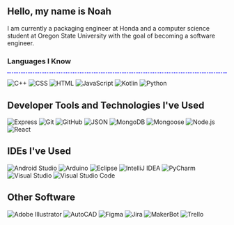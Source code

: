 ## Hello, my name is Noah

I am currently a packaging engineer at Honda and a computer science student at Oregon State University with the goal of becoming a software engineer.

### Languages I Know
<div style='border-top: 2px dotted blue;'></div>
<p align='left'>
  <img alt="C++" src="https://img.shields.io/badge/C++-gray?logo=cplusplus">
  <img alt="CSS" src="https://img.shields.io/badge/CSS-gray?logo=css3">
  <img alt="HTML" src="https://img.shields.io/badge/HTML-gray?logo=html5">
  <img alt="JavaScript" src="https://img.shields.io/badge/JavaScript-gray?logo=javascript">
  <img alt="Kotlin" src="https://img.shields.io/badge/Kotlin-gray?logo=kotlin">
  <img alt="Python" src="https://img.shields.io/badge/Python-gray?logo=python">
</p>

## Developer Tools and Technologies I've Used

<p align='left'>
  <img alt="Express" src="https://img.shields.io/badge/Express-gray?logo=express">
  <img alt="Git" src="https://img.shields.io/badge/Git-%23F05033.svg?logo=git&logoColor=important">
  <img alt="GitHub" src="https://img.shields.io/badge/GitHub-%23121011.svg?logo=github&logoColor=important"/>
  <img alt="JSON" src="https://img.shields.io/badge/JSON-gray?logo=json&logoColor=white">
  <img alt="MongoDB" src="https://img.shields.io/badge/MongoDB-gray?logo=mongodb">
  <img alt="Mongoose" src="https://img.shields.io/badge/Mongoose-gray?logo=mongoose">
  <img alt="Node.js" src="https://img.shields.io/badge/Node.js-gray?logo=nodedotjs">
  <img alt="React" src="https://img.shields.io/badge/React-gray?logo=react">
</p>

## IDEs I've Used

<p align='left'>
  <img alt="Android Studio" src="https://img.shields.io/badge/Android%20Studio-gray?logo=androidstudio">
  <img alt="Arduino" src="https://img.shields.io/badge/Arduino-gray?logo=arduino">
  <img alt="Eclipse" src="https://img.shields.io/badge/Eclipse-gray?logo=eclipseide">
  <img alt="IntelliJ IDEA" src="https://img.shields.io/badge/IntelliJ%20IDEA-gray?logo=intellijidea">
  <img alt="PyCharm" src="https://img.shields.io/badge/PyCharm-gray?logo=pycharm">
  <img alt="Visual Studio" src="https://img.shields.io/badge/Visual%20Studio-5C2D91.svg?logo=visual-studio&logoColor=important"/>
  <img alt="Visual Studio Code" src="https://img.shields.io/badge/Visual%20Studio%20Code-0078d7.svg?logo=visual-studio-code&logoColor=important">
</p>

## Other Software

<p align='left'>
  <img alt="Adobe Illustrator" src="https://img.shields.io/badge/Adobe_Illustrator-gray?logo=adobeillustrator">
  <img alt="AutoCAD" src="https://img.shields.io/badge/AutoCAD-gray?logo=autocad">
  <img alt="Figma" src="https://img.shields.io/badge/Figma-gray?logo=figma">
  <img alt="Jira" src="https://img.shields.io/badge/Jira-gray?logo=jira">
  <img alt="MakerBot" src="https://img.shields.io/badge/MakerBot-gray?logo=makerbot">
  <img alt="Trello" src="https://img.shields.io/badge/Trello-gray?logo=trello">
</p>

<!--
**nohabean/nohabean** is a ✨ _special_ ✨ repository because its `README.md` (this file) appears on your GitHub profile.

Here are some ideas to get you started:

- 🔭 I’m currently working on ...
- 🌱 I’m currently learning ...
- 👯 I’m looking to collaborate on ...
- 🤔 I’m looking for help with ...
- 💬 Ask me about ...
- 📫 How to reach me: ...
- 😄 Pronouns: ...
- ⚡ Fun fact: ...
-->
